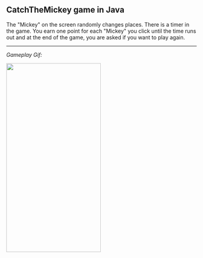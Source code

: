## CatchTheMickey game in Java

The "Mickey" on the screen randomly changes places. There is a timer in the game. You earn one point for each "Mickey" you click until the time runs out and at the end of the game, you are asked if you want to play again.

---

*Gameplay Gif:*

<img src="gamePlay.gif" width="250" height="500">
